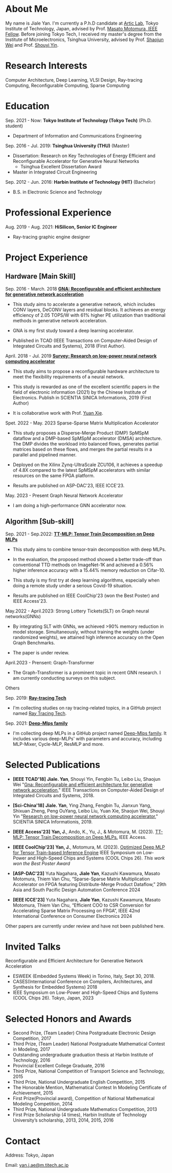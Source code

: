 # About Me
My name is Jiale Yan. I'm currently a P.h.D candidate at [Artic Lab](http://www.artic.iir.titech.ac.jp/wp/en/), Tokyo Institute of Technology, Japan, advised by Prof. [Masato Motomura, IEEE Fellow](http://www.artic.iir.titech.ac.jp/wp/en/people/prof-motomura/). Before joining Tokyo Tech, I received my master's degree from the Institute of Microelectronics, Tsinghua University, advised by Prof. [Shaojun Wei](https://www.ime.tsinghua.edu.cn/info/1015/1151.htm) and Prof. [Shouyi Yin](https://www.ime.tsinghua.edu.cn/info/1015/1018.htm). 


# Research Interests
Computer Architecture, Deep Learning, VLSI Design, Ray-tracing Computing, Reconfigurable Computing, Sparse Computing


# Education
Sep. 2021 - Now: **Tokyo Institute of Technology (Tokyo Tech)** (Ph.D. student)
* Department of Information and Communications Engineering

Sep. 2016 - Jul. 2019: **Tsinghua University (THU)** (Master)

* Dissertation: Research on Key Technologies of Energy Efficient and Reconfigurable Accelerator for Generative Neural Networks
  - Tsinghua Excellent Dissertation Award
* Master in Integrated Circuit Engineering 

Sep. 2012 - Jun. 2016: **Harbin Institute of Technology (HIT)** (Bachelor)

* B.S. in Electronic Science and Technology 

# Professional Experience
Aug. 2019 - Aug. 2021: **HiSilicon, Senior IC Engineer**

* Ray-tracing graphic engine designer

# Project Experience

## Hardware [Main Skill]
Sep. 2016 - March. 2018 [**GNA: Reconfigurable and efficient architecture for generative network acceleration**](https://ieeexplore.ieee.org/document/8412607)

* This study aims to accelerate a generative network, which includes CONV layers, DeCONV layers and residual blocks. It achieves an energy efficiency of 2.05 TOPS/W with 61% higher PE utilization than traditional methods in generative network acceleration.

* GNA is my first study toward a deep learning accelerator.

* Published in TCAD (IEEE Transactions on Computer-Aided Design of Integrated Circuits and Systems), 2018 (First Author).


April. 2018 - Jul. 2019 [**Survey: Research on low-power neural network computing accelerator**](http://engine.scichina.com/publisher/scp/journal/SSI/49/3/10.1360/N112018-00282?slug=fulltext)

* This study aims to propose a reconfigurable hardware architecture to meet the flexibility requirements of a neural network.

* This study is rewarded as one of the excellent scientific papers in the field of electronic information (2021) by the Chinese Institute of Electronics. Publish in SCIENTIA SINICA Informationis, 2019 (First Author)

* It is collaborative work with Prof. [Yuan Xie](https://www.ece.ucsb.edu/~yuanxie/index.html).

Spet. 2022 - May. 2023 Sparse-Sparse Matrix Multiplication Accelerator

* This study proposes a Disperse-Merge Product (DMP) SpMSpM dataflow and a DMP-based SpMSpM accelerator (DMSA) architecture. The DMP divides the workload into balanced flows, generates partial matrices based on these flows, and merges the partial results in a parallel and pipelined manner. 

* Deployed on the Xilinx Zynq-UltraScale ZCU106, it achieves a speedup of 4.8X compared to the latest SpMSpM accelerators with similar resources on the same FPGA platform.

* Results are published on ASP-DAC'23, IEEE ICCE'23.


May. 2023 - Present Graph Neural Network Accelerator

* I am doing a high-performance GNN accelerator now.

## Algorithm [Sub-skill]


Sep. 2021 - Sep.2022: [**TT-MLP: Tensor Train Decomposition on Deep MLPs**](https://ieeexplore.ieee.org/document/10032168)
* This study aims to combine tensor-train decomposition with deep MLPs.

* In the evaluation, the proposed method showed a better trade-off than conventional TTD methods on ImageNet-1K and achieved a 0.56% higher inference accuracy with a 15.44% memory reduction on Cifar-10. 

* This study is my first try at deep learning algorithms, especially when doing a remote study under a serious Covid-19 situation.

* Results are published on IEEE CoolChip'23 (won the Best Poster) and IEEE Access'23.

May.2022 - April.2023: Strong Lottery Tickets(SLT) on Graph neural networks(GNNs)

* By integrating SLT with GNNs, we achieved >90% memory reduction in model storage. Simultaneously, without training the weights (under randomized weights), we attained high inference accuracy on the Open Graph Benchmarks.

* The paper is under review.

April.2023 - Prensent: Graph-Transformer

* The Graph-Transformer is a prominent topic in recent GNN research. I am currently conducting surveys on this subject.



Others

Sep. 2019: [**Ray-tracing Tech**](https://github.com/LouiValley/RayTracing-Tech)

* I'm collecting studies on ray tracing-related topics, in a GitHub project named [Ray Tracing Tech](https://github.com/LouiValley/RayTracing-Tech).  


Sep. 2021: [**Deep-Mlps family**](https://github.com/LouiValley/Deep-Mlps-family)

* I'm collecting deep MLPs in a GitHub project named [Deep-Mlps family](https://github.com/LouiValley/Deep-Mlps-family). It includes various deep-MLPs' with parameters and accuracy, including MLP-Mixer, Cycle-MLP, ResMLP and more.

# Selected Publications

* **[IEEE TCAD'18]** **Jiale. Yan**, Shouyi Yin, Fengbin Tu, Leibo Liu, Shaojun Wei "[Gna: Reconfigurable and efficient architecture for generative network acceleration](https://ieeexplore.ieee.org/document/8412607)," IEEE Transactions on Computer-Aided Design of Integrated Circuits and Systems, 2018.
* **[Sci-China'18]** **Jiale. Yan**, Ying Zhang, Fengbin Tu, Jianxun Yang, Shixuan Zheng, Peng OuYang, Leibo Liu, Yuan Xie, Shaojun Wei, Shouyi Yin "[Research on low-power neural network computing accelerator](http://engine.scichina.com/publisher/scp/journal/SSI/49/3/10.1360/N112018-00282?slug=fulltext)," SCIENTIA SINICA Informationis, 2019.

* **[IEEE Access'23]** **Yan, J.**, Ando, K., Yu, J., & Motomura, M. (2023). [TT-MLP: Tensor Train Decomposition on Deep MLPs.](https://ieeexplore.ieee.org/document/10032168) IEEE Access.

* **[IEEE CoolChip'23]** **Yan, J.**, Motomura, M. (2023). [Optimized Deep MLP for Tensor Train-based Inference Engine](https://www.coolchips.org/2023/) IEEE Symposium on Low-Power and High-Speed Chips and Systems (COOL Chips 26). 
*This work won the Best Poster Award*

* **[ASP-DAC'23]** Yuta Nagahara, **Jiale Yan**, Kazushi Kawamura, Masato Motomura, Thiem Van Chu, “Sparse-Sparse Matrix Multiplication Accelerator on FPGA featuring Distribute-Merge Product Dataflow,” 29th Asia and South Pacific Design Automation Conference 2024  

* **[IEEE ICCE'23]** Yuta Nagahara, **Jiale Yan**, Kazushi Kawamura, Masato Motomura, Thiem Van Chu, “Efficient COO to CSR Conversion for Accelerating Sparse Matrix Processing on FPGA”, IEEE 42nd International Conference on Consumer Electronics 2024

Other papers are currently under review and have not been published here.

# Invited Talks

Reconfigurable and Efficient Architecture for Generative Network Acceleration
* ESWEEK (Embedded Systems Week) in Torino, Italy, Sept 30, 2018.  
* CASES(International Conference on Compilers, Architectures, and Synthesis for Embedded Systems) 2018
* IEEE Symposium on Low-Power and High-Speed Chips and Systems (COOL Chips 26). Tokyo, Japan, 2023


# Selected Honors and Awards
* Second Prize, (Team Leader) China Postgraduate Electronic Design Competition, 2017
* Third Prize,  (Team Leader) National Postgraduate Mathematical Contest in Modeling, 2017
* Outstanding undergraduate graduation thesis at Harbin Institute of Technology, 2016
* Provincial Excellent College Graduate, 2016 
* Third Prize, National Competition of Transport Science and Technology, 2015
* Third Prize, National Undergraduate English Competition, 2015
* The Honorable Mention, Mathematical Contest In Modeling Certificate of Achievement, 2015
* First Prize(Provincial award), Competition of National Mathematical Modeling Competition, 2014
* Third Prize, National Undergraduate Mathematics Competition, 2013
* First Prize Scholarship (4 times), Harbin Institute of Technology University’s scholarship, 2013, 2014, 2015, 2016 



# Contact
Address: Tokyo, Japan

Email: yan.j.ae@m.titech.ac.jp
